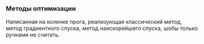 ### Методы оптимизации ###

Написанная на коленке прога, реализующая классический метод, метод градиентного спуска, метод наискорейшего спуска, шобы только ручками не считать.
